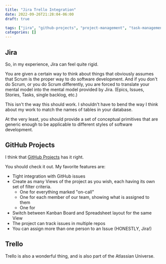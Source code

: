 ```yaml
---
title: "Jira Trello Integration"
date: 2022-09-26T21:28:04-06:00
draft: true

tags: ["jira", "github-projects", "project-management", "task-management"]
categories: []
---
```


## Jira

So, in my experience, Jira can feel quite rigid.

You are given a certain way to think about things that obviously assumes that
Scrum is the proper way to do software development.  And if you don't do Scrum,
or you do Scrum differently, you are forced to translate your mental model into
the mental model provided by Jira.  (Epics, Issues, Stories, Tasks, single
backlog, etc.)

This isn't the way this should work.  I shouldn't have to bend the way I think
about my work to match the names of tables in your database.

At the very least, you should provide a set of conceptual primitives that
are generic enough to be applicable to different styles of software
development.


## GitHub Projects

I think that [GitHub Projects](https://docs.github.com/en/issues/planning-and-tracking-with-projects/learning-about-projects/about-projects)
has it right.

You should check it out.  My favorite features are:

- Tight integration with GitHub issues
- Create as many Views of the project as you wish, each having its own set of filter criteria.
    - One for everything marked "on-call"
    - One for each member of our team, showing what is assigned to them
    - One for 
- Switch between Kanban Board and Spreadsheet layout for the same View
- The project can track issues in multiple repos
- You can assign more than one person to an Issue (HONESTLY, Jira!)


## Trello

Trello is also a wonderful thing, and is also part of the Atlassian Universe.




